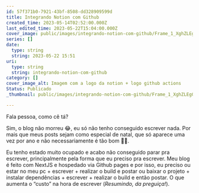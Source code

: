 ```yaml
---
id: 57f371b0-7921-43bf-8508-dd328909599d
title: Integrando Notion com Github
created_time: 2023-05-14T02:52:00.000Z
last_edited_time: 2023-05-22T15:04:00.000Z
cover_image: public/images/integrando-notion-com-github/Frame_1_XghZLEg0.png
series: []
date:
  type: string
  string: 2023-05-22 15:51
uri:
  type: string
  string: integrando-notion-com-github
category: []
cover_image_alt: Imagem com a logo da notion + logo github actions
Status: Publicado
_thumbnail: public/images/integrando-notion-com-github/Frame_1_XghZLEg0.png

---
```


Fala pessoa, como cê tá?

Sim, o blog não morreu 😂, eu só não tenho conseguido escrever nada. Por mais que meus posts sejam como especial de natal, que só aparece uma vez por ano e não necessariamente é tão bom 🤣🤣.

Eu tenho estado muito ocupado e acabo não conseguido parar pra escrever, principalmente pela forma que eu preciso pra escrever. Meu blog é feito com NextJS e hospedado via Github pages e por isso, eu preciso ou estar no meu pc + escrever + realizar o build e postar ou baixar o projeto + instalar dependências + escrever + realizar o build e então postar. O que aumenta o “custo” na hora de escrever (*Resumindo, da preguiça!*).

<!-- START_SUMMARY -→

Mas como o titulo do post da o spoiler, eu descobri uma forma de facilitar a minha criação de post utilizando o poder do Notion, sem tirar a liberdade que eu possuo em ter o meu blog feito por mim e hospedado no Github pages.

<!-- END_SUMMARY -→

Eu tenho trabalhado muito voltado ao DX ( e esse assunto já está na lista de posts pra escrever ) mas eu mesmo não faço isso pra mim ( o clássico “_em casa de ferreiro, o espeto é de pau_” ).

## Conhecendo as ferramentas

- [**Notion**](https://notion.so)

	Onde eu pretendo escrever e gerenciar os posts do meu blog.

	_Se você não conhece o_ [_Notion_](https://notion.so) _eu recomendo, é uma grande ferramenta que ajuda em vários pontos da minha vida._

- [**Github**](https://github.com) (Pages e Actions)

	Hoje eu já hospedo o meu blog via Github Pages, visto que o blog é estático e finalmente vou utilizar o Github Actions para fazer o build e o deploy do blog.

- [**Next JS**](https://nextjs.org/)

	Para gerar os estáticos eu fiz o meu blog inteiro utilizando o Next.

## Começando pelo o começo

Eu, a um tempo, estava incomodado de não ter criado uma pipeline pra fazer os testes e o build/deploy do meu blog, mas mais incomodado ainda em não estar postando com frequência, principalmente porque hoje para mim é cansativo escrever um post.

Hoje estou mais acostumado com o Gitlab CI, visto que na Globo usamos o Gitlab. Eu já conhecia o Github Actions, mas nunca havia mexido. Então acabava postergando o aprendizado e a utilização do Github actions. 

Em um dado momento, dado a praticidade de utilizar o Notion, eu acabei me perguntado se não era possível integrar ele com o meu Blog, para facilitar o gerenciamento dos posts e assim me incentivar a escrever mais ( ainda mais porque eu to cheio de ideias de post mas sem saco de passar pelo o processo de escrita que possuo hoje ).

Com isso, acabei encontrando uma action para o Github, que faz o a integração com o Notion, porém eu tive uma certa dificuldade para configurá-lo 😞, a documentação dele foi a melhor que eu achei dessas actions, porém já está meio desatualizada e não tem algumas infos importantes, que eu quebrei a cabeça para entender.

Chega de história, vamos para a ação!

## Notion

Para facilitar a visualização, vamos começar adaptando o Notion para esperar a integração com o Github, para isso vamos criar uma pagina de database e nela vai ficar listada todos os posts que serão publicados no blog. Então coloque as propriedade que você quiser, no meu caso ficou assim: 

![Print da tela do database do notion com as colunas: Title, created_at, Status, Category](https://s3.us-west-2.amazonaws.com/secure.notion-static.com/d439790a-fcdc-4311-b2d1-286646825697/Untitled.png?X-Amz-Algorithm=AWS4-HMAC-SHA256&X-Amz-Content-Sha256=UNSIGNED-PAYLOAD&X-Amz-Credential=AKIAT73L2G45EIPT3X45%2F20230522%2Fus-west-2%2Fs3%2Faws4_request&X-Amz-Date=20230522T155142Z&X-Amz-Expires=3600&X-Amz-Signature=bf059ce51b5fd860f712224d95379f759119c38d54c80eaf8b2bc3d34c6eb5ca&X-Amz-SignedHeaders=host&x-id=GetObject)

_Os campos podem ser quais você quiser, porem é_ _**obrigatório**_ _possuir o campo “status” (ou outro que faça o mesmo trabalho, que você entenderá mais a frente)._ 

Com essa tabela criada, já possuímos uma estrutura onde podemos criar todos os nossos post e, de brinde, criar status onde você pode saber se já está postado, escrevendo ou é apenas uma ideia.

### Iniciando a integração

- Agora para preparar o terreno para integração vamos adicionar uma conexão, nas opções da tabela, vá até gerenciamento de conexão (Manage connections)

![](https://s3.us-west-2.amazonaws.com/secure.notion-static.com/9cae4ff0-b558-4151-9420-31e5b3ef8dba/Screenshot_2023-05-13_at_22.15.11.png?X-Amz-Algorithm=AWS4-HMAC-SHA256&X-Amz-Content-Sha256=UNSIGNED-PAYLOAD&X-Amz-Credential=AKIAT73L2G45EIPT3X45%2F20230522%2Fus-west-2%2Fs3%2Faws4_request&X-Amz-Date=20230522T155142Z&X-Amz-Expires=3600&X-Amz-Signature=e1f8eddcfa23b5714dbf951af29eb50ad72c3aeac5b267731a295c16d600b1e1&X-Amz-SignedHeaders=host&x-id=GetObject)

- Na janela que abrir, procure no fim da tela o campo: _Developer or manager integrations_

![](https://s3.us-west-2.amazonaws.com/secure.notion-static.com/b7490e14-1225-450c-bec9-994eb3381989/Screenshot_2023-05-13_at_22.15.33.png?X-Amz-Algorithm=AWS4-HMAC-SHA256&X-Amz-Content-Sha256=UNSIGNED-PAYLOAD&X-Amz-Credential=AKIAT73L2G45EIPT3X45%2F20230522%2Fus-west-2%2Fs3%2Faws4_request&X-Amz-Date=20230522T155142Z&X-Amz-Expires=3600&X-Amz-Signature=4d36080a630105bdea948bbd8f9d53c56f5bb8bb8170a73c05b7c08c3195fee9&X-Amz-SignedHeaders=host&x-id=GetObject)

- Ele vai te redirecionar até a area de integrações de api do Notion

![](https://s3.us-west-2.amazonaws.com/secure.notion-static.com/f3b965f3-b88f-4e8d-98cc-42ca7418be0c/Screenshot_2023-05-13_at_22.15.56.png?X-Amz-Algorithm=AWS4-HMAC-SHA256&X-Amz-Content-Sha256=UNSIGNED-PAYLOAD&X-Amz-Credential=AKIAT73L2G45EIPT3X45%2F20230522%2Fus-west-2%2Fs3%2Faws4_request&X-Amz-Date=20230522T155142Z&X-Amz-Expires=3600&X-Amz-Signature=1cb0d53f1f307ec9482705ea2450bac03b953cb2c538bc62d4cd02d75ad6c9fb&X-Amz-SignedHeaders=host&x-id=GetObject)

- Clique para adicionar uma nova integração ( New Integration ) e preencha o campo de Name com o nome que voce quiser dar, uma imagem para você saber o que você está associando e qual o workspace do notion essa api vai ser associada.

![](https://s3.us-west-2.amazonaws.com/secure.notion-static.com/755a0360-1355-49ab-a414-e5fb653b01b4/Screenshot_2023-05-13_at_22.17.13.png?X-Amz-Algorithm=AWS4-HMAC-SHA256&X-Amz-Content-Sha256=UNSIGNED-PAYLOAD&X-Amz-Credential=AKIAT73L2G45EIPT3X45%2F20230522%2Fus-west-2%2Fs3%2Faws4_request&X-Amz-Date=20230522T155142Z&X-Amz-Expires=3600&X-Amz-Signature=e7cc05d3e26c4a1d970d39954de158b871f5c7976ed03b6869ac7450da0a2747&X-Amz-SignedHeaders=host&x-id=GetObject)

Após criado ele irá gerar uma **secret key,** guarde ela que iremos utiliza-la mais a frente. (Você consegue acessar ela a hora que você quiser, não se preocupe).

- Depois disso, voltamos para a nossa tabela e acessamos a configuração dela, e no campo de conexão, a gente adiciona a  integração que acabamos de criar.

![](https://s3.us-west-2.amazonaws.com/secure.notion-static.com/8fea011f-4cf6-4d5d-a718-75598d883452/Screenshot_2023-05-13_at_22.18.47.png?X-Amz-Algorithm=AWS4-HMAC-SHA256&X-Amz-Content-Sha256=UNSIGNED-PAYLOAD&X-Amz-Credential=AKIAT73L2G45EIPT3X45%2F20230522%2Fus-west-2%2Fs3%2Faws4_request&X-Amz-Date=20230522T155142Z&X-Amz-Expires=3600&X-Amz-Signature=513b37a37905d578782477de232dd78f58eabdd5e54494e9aff259b34ce00e0e&X-Amz-SignedHeaders=host&x-id=GetObject)

Pronto! A parte referente ao Notion foi finalizada 😄

## Github actions (Gh Actions)

Eu não vou mostrar uma config completa e/ou explicar como funciona o Github Actions, até porque eu ainda estou aprendendo/ me entendendo com ele. 

### Environments

Vamos criar logo as nossas variáveis de ambiente para ser utilizada na pipeline. 

-  Vá até as configurações do seu projeto e acesse o menu “**Environments**”, 

Nessa tela você terá duas formas de criar variáveis de ambiente, uma secreta e outra aberta.

-  Na parte de criação das variáveis secretas, nós vamos criar duas: **NOTION_ROOT_PAGE_ID** e **NOTION_TOKEN**,  onde os valores deles serão a url da database do notion e a **secret key** obtido na explicação do Notion, respectivamente.

![](https://s3.us-west-2.amazonaws.com/secure.notion-static.com/567d71da-3a4a-4b18-bd08-8c43347dca45/Untitled.png?X-Amz-Algorithm=AWS4-HMAC-SHA256&X-Amz-Content-Sha256=UNSIGNED-PAYLOAD&X-Amz-Credential=AKIAT73L2G45EIPT3X45%2F20230522%2Fus-west-2%2Fs3%2Faws4_request&X-Amz-Date=20230522T155142Z&X-Amz-Expires=3600&X-Amz-Signature=b36b6ce85c81bc5fdb0867df119862c1b0f49ed60c8c74bd50271aaee96f3ecb&X-Amz-SignedHeaders=host&x-id=GetObject)

-  Na parte da criação das variáveis, eu preferi criar 3 variáveis, para me dar a liberdade de não ter que ficar mexendo no código toda hora que eu precisar alterar alguma info que a action usa para tratar os dados do notion. Essas variáveis são: **FILTER_PROP**, **FILTER_VALUES** e  **POST_URI**. Onde:

	- **FILTER_PROP** fica o nome do campo onde eu quero que o Github filtre para saber qual o post ele terá que publicar.

	- **FILTER_VALUES** fica o valor do campo que, quando um post tiver esse valor no campo de filtro, será o indicativo para o Github para saber que é o post ele terá que publicar.

	- **POST_URI** é o nome do campo onde ele vai usar o valor final (como o nome do post, por exemplo) para ajudar a montar o path de arquivos.

![](https://s3.us-west-2.amazonaws.com/secure.notion-static.com/a644c908-9438-4510-b947-d8981a2e5d03/Untitled.png?X-Amz-Algorithm=AWS4-HMAC-SHA256&X-Amz-Content-Sha256=UNSIGNED-PAYLOAD&X-Amz-Credential=AKIAT73L2G45EIPT3X45%2F20230522%2Fus-west-2%2Fs3%2Faws4_request&X-Amz-Date=20230522T155142Z&X-Amz-Expires=3600&X-Amz-Signature=1a7e0a3794d01a0091544f916d34b5de46e0eeb0ba9c1f46e8372cfe71beb01b&X-Amz-SignedHeaders=host&x-id=GetObject)

### Criando seu job / action:

Pesquisando, acabei caindo na action [Notion jam](https://github.com/victornpb/notion-jam), que pega os dados e gera um arquivo markdown. Também peguei outras actions, o [git auto commit action](https://github.com/stefanzweifel/git-auto-commit-action) e o [GitHub push action](https://github.com/ad-m/github-push-action) para poder fazer um commit e puxar o arquivo criado na branch que eu to usando.

Para facilitar a explicação, eu vou colar o meu arquivo de actions aqui 

```yaml
name: Sync Notion pages to posts

on:
  schedule:
    - cron: '0 13 * * *' # daily

  workflow_dispatch:

jobs:
  get_and_commit_notions_posts:
    runs-on: ubuntu-latest
    environment: github-pages
    steps:
      - uses: actions/checkout@v3

      - name: notion-jam
        uses: victornpb/notion-jam@v0.0.13
        with:
          NOTION_SECRET: ${{ secrets.NOTION_TOKEN}}
          NOTION_DATABASE: ${{ secrets.NOTION_ROOT_PAGE_ID }}
          FILTER_PROP: ${{ vars.FILTER_PROP }}
          FILTER_VALUES: ${{ vars.FILTER_VALUES }}
          ARTICLE_PATH: src/posts/${{ vars.POST_URI }}.md
          ASSETS_PATH: public/images/${{ vars.POST_URI }}/
          PARALLEL_PAGES: 25
          PARALLEL_DOWNLOADS_PER_PAGE: 3
          DOWNLOAD_IMAGE_TIMEOUT: 30

      - name: Save changes
        uses: stefanzweifel/git-auto-commit-action@v4
        with:
          commit_message: 'docs: add new post'
      - uses: ad-m/github-push-action@master
        with:
          github_token: ${{ secrets.GITHUB_TOKEN }}
          branch: ${{ github.ref }}
```

[Link para o action atualizado](https://github.com/paulopotter/paulopotter.github.io/blob/nextjs/.github/workflows/notion.yml)

## Bonus track

Para facilitar ainda mais a minha vida, eu consegui criar um template na hora de criar um post, dentro do notion, onde ele já preenche alguns campos para mim. Além de criar botões de criação rápida de post, onde ele já preenche alguns dados de acordo com o conteúdo do botão.

![](https://s3.us-west-2.amazonaws.com/secure.notion-static.com/d16fe037-70ef-46ed-b684-c8fc02d3e6df/Untitled.png?X-Amz-Algorithm=AWS4-HMAC-SHA256&X-Amz-Content-Sha256=UNSIGNED-PAYLOAD&X-Amz-Credential=AKIAT73L2G45EIPT3X45%2F20230522%2Fus-west-2%2Fs3%2Faws4_request&X-Amz-Date=20230522T155142Z&X-Amz-Expires=3600&X-Amz-Signature=00c9c64e72b7c4c0129214ebdf708ede55e3c2326cef53d9fd0605e3ad04d328&X-Amz-SignedHeaders=host&x-id=GetObject)

## Thats all folks

Eu ainda estou descobrindo o que eu posso fazer no Notion e isso refletir no meu Blog, ainda não sei se todas as funcionalidades que eu tenho no blog eu consigo criar via o Notion. Talvez, posts mais complexos ainda precisem ser manuais.

Ainda tenho como meta, conseguir ver uma forma de publicar nas redes sociais automaticamente, talvez até via Github actions também, mais infelizmente não vai ser dessa vez.

É isso, espero que esse post te ajude em algo 😃.

E com muito orgulho, esse é o primeiro post que eu fiz a partir dessa integração! Espero que a partir de agora eu consiga manter o blog mais atualizado, graças a essa facilidade.

Valeu, Falow, até a próxima!
